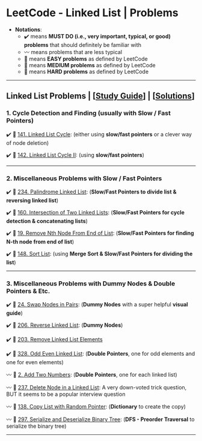 # LeetCode - Linked List | Problems
* **Notations**: 
  * :heavy_check_mark: means **MUST DO (i.e., very important, typical, or good) problems** that should definitely be familiar with
  * :wavy_dash: means problems that are less typical
  * :green_book: means **EASY problems** as defined by LeetCode
  * :orange_book: means **MEDIUM problems** as defined by LeetCode
  * :closed_book: means **HARD problems** as defined by LeetCode

---

## Linked List Problems | [[Study Guide](https://github.com/BrandonBian/LeetCode-Notes/blob/main/data-structures/linked-list.md)] | [[Solutions](https://github.com/BrandonBian/LeetCode-Notes/blob/main/problems-and-solutions/LeetCode/linked-list-solutions.md)]
### 1. Cycle Detection and Finding (usually with Slow / Fast Pointers)

:heavy_check_mark: :green_book: [141. Linked List Cycle](https://leetcode.com/problems/linked-list-cycle/): (either using **slow/fast pointers** or a clever way of node deletion)

:heavy_check_mark: :orange_book: [142. Linked List Cycle II](https://leetcode.com/problems/linked-list-cycle-ii/): (using **slow/fast pointers**)

---

### 2. Miscellaneous Problems with Slow / Fast Pointers

:heavy_check_mark: :green_book: [234. Palindrome Linked List](https://leetcode.com/problems/palindrome-linked-list/): (**Slow/Fast Pointers to divide list & reversing linked list**)

:heavy_check_mark: :green_book: [160. Intersection of Two Linked Lists](https://leetcode.com/problems/intersection-of-two-linked-lists/): (**Slow/Fast Pointers for cycle detection & concatenating lists**)

:heavy_check_mark: :orange_book: [19. Remove Nth Node From End of List](https://leetcode.com/problems/remove-nth-node-from-end-of-list/): (**Slow/Fast Pointers for finding N-th node from end of list**)

:heavy_check_mark: :orange_book: [148. Sort List](https://leetcode.com/problems/sort-list/): (using **Merge Sort & Slow/Fast Pointers for dividing the list**)

---

### 3. Miscellaneous Problems with Dummy Nodes & Double Pointers & Etc.

:heavy_check_mark: :orange_book: [24. Swap Nodes in Pairs](https://leetcode.com/problems/swap-nodes-in-pairs/): (**Dummy Nodes** with a super helpful **visual guide**)

:heavy_check_mark: :green_book: [206. Reverse Linked List](https://leetcode.com/problems/reverse-linked-list/): (**Dummy Nodes**)

:heavy_check_mark: :green_book: [203. Remove Linked List Elements](https://leetcode.com/problems/remove-linked-list-elements/)

:heavy_check_mark: :orange_book: [328. Odd Even Linked List](https://leetcode.com/problems/odd-even-linked-list/): (**Double Pointers**, one for odd elements and one for even elements)

:wavy_dash: :orange_book: [2. Add Two Numbers](https://leetcode.com/problems/add-two-numbers/): (**Double Pointers**, one for each linked list)

:wavy_dash: :green_book: [237. Delete Node in a Linked List](https://leetcode.com/problems/delete-node-in-a-linked-list/): A very down-voted trick question, BUT it seems to be a popular interview question

:wavy_dash: :orange_book: [138. Copy List with Random Pointer](https://leetcode.com/problems/copy-list-with-random-pointer/): (**Dictionary** to create the copy)

:wavy_dash: :closed_book: [297. Serialize and Deserialize Binary Tree](https://leetcode.com/problems/serialize-and-deserialize-binary-tree/): (**DFS - Preorder Traversal** to serialize the binary tree)

---

